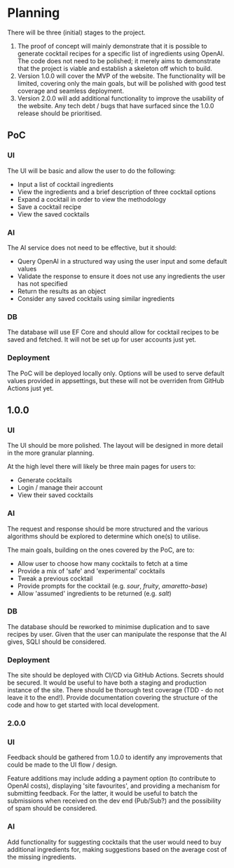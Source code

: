 ﻿# Planning

There will be three (initial) stages to the project.
1. The proof of concept will mainly demonstrate that it is possible to generate cocktail recipes for a specific list of ingredients using OpenAI. The code does not need to be polished; it merely aims to demonstrate that the project is viable and establish a skeleton off which to build.
2. Version 1.0.0 will cover the MVP of the website. The functionality will be limited, covering only the main goals, but will be polished with good test coverage and seamless deployment.
3. Version 2.0.0 will add additional functionality to improve the usability of the website. Any tech debt / bugs that have surfaced since the 1.0.0 release should be prioritised.

## PoC

### UI

The UI will be basic and allow the user to do the following:
- Input a list of cocktail ingredients
- View the ingredients and a brief description of three cocktail options
- Expand a cocktail in order to view the methodology
- Save a cocktail recipe
- View the saved cocktails

### AI

The AI service does not need to be effective, but it should:
- Query OpenAI in a structured way using the user input and some default values
- Validate the response to ensure it does not use any ingredients the user has not specified
- Return the results as an object
- Consider any saved cocktails using similar ingredients

### DB

The database will use EF Core and should allow for cocktail recipes to be saved and fetched. It will not be set up for user accounts just yet.

### Deployment

The PoC will be deployed locally only. Options will be used to serve default values provided in appsettings, but these will not be overriden from GitHub Actions just yet. 

## 1.0.0

### UI

The UI should be more polished. The layout will be designed in more detail in the more granular planning.

At the high level there will likely be three main pages for users to:
- Generate cocktails
- Login / manage their account
- View their saved cocktails

### AI

The request and response should be more structured and the various algorithms should be explored to determine which one(s) to utilise.

The main goals, building on the ones covered by the PoC, are to:

- Allow user to choose how many cocktails to fetch at a time
- Provide a mix of 'safe' and 'experimental' cocktails
- Tweak a previous cocktail
- Provide prompts for the cocktail (e.g. _sour_, _fruity_, _amaretto-base_)
- Allow 'assumed' ingredients to be returned (e.g. _salt_)

### DB

The database should be reworked to minimise duplication and to save recipes by user. Given that the user can manipulate the response that the AI gives, SQLI should be considered.

### Deployment

The site should be deployed with CI/CD via GitHub Actions. Secrets should be secured. It would be useful to have both a staging and production instance of the site.
There should be thorough test coverage (TDD - do not leave it to the end!). Provide documentation covering the structure of the code and how to get started with local development.

### 2.0.0

### UI

Feedback should be gathered from 1.0.0 to identify any improvements that could be made to the UI flow / design.

Feature additions may include adding a payment option (to contribute to OpenAI costs), displaying 'site favourites', and providing a mechanism for submitting feedback.
For the latter, it would be useful to batch the submissions when received on the dev end (Pub/Sub?) and the possibility of spam should be considered.

### AI

Add functionality for suggesting cocktails that the user would need to buy additional ingredients for, making suggestions based on the average cost of the missing ingredients.